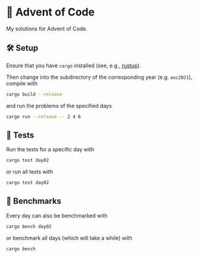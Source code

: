# :christmas_tree: Advent of Code

My solutions for Advent of Code.

## :hammer_and_wrench: Setup

Ensure that you have `cargo` installed (see, e.g., [rustup](https://rustup.rs/)).

Then change into the subdirectory of the corresponding year (e.g. `aoc2021`), compile with

```bash
cargo build --release
```

and run the problems of the specified days

```bash
cargo run --release -- 2 4 6
```

## :test_tube: Tests

Run the tests for a specific day with

```bash
cargo test day02
```

or run all tests with

```bash
cargo test day02
```

## :robot: Benchmarks

Every day can also be benchmarked with

```bash
cargo bench day02
```

or benchmark all days (which will take a while) with

```bash
cargo bench
```
